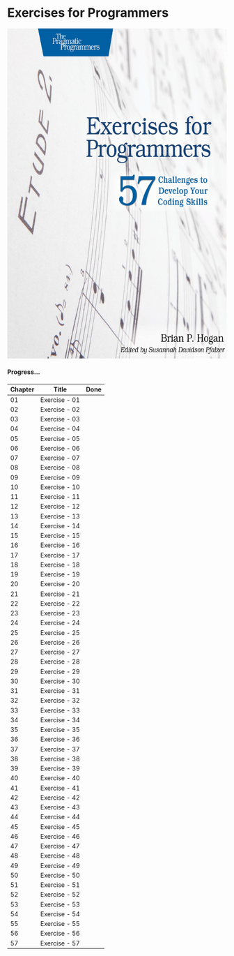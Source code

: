# Exercises for Programmers

![Book CoverPage](pics/front.jpg)


#### Progress...

Chapter | Title | Done
------- | ----- | ----
01 | Exercise - 01 | 
02 | Exercise - 02 | 
03 | Exercise - 03 | 
04 | Exercise - 04 | 
05 | Exercise - 05 | 
06 | Exercise - 06 | 
07 | Exercise - 07 | 
08 | Exercise - 08 | 
09 | Exercise - 09 | 
10 | Exercise - 10 | 
11 | Exercise - 11 | 
12 | Exercise - 12 | 
13 | Exercise - 13 | 
14 | Exercise - 14 | 
15 | Exercise - 15 | 
16 | Exercise - 16 | 
17 | Exercise - 17 | 
18 | Exercise - 18 | 
19 | Exercise - 19 | 
20 | Exercise - 20 | 
21 | Exercise - 21 | 
22 | Exercise - 22 | 
23 | Exercise - 23 | 
24 | Exercise - 24 | 
25 | Exercise - 25 | 
26 | Exercise - 26 | 
27 | Exercise - 27 | 
28 | Exercise - 28 | 
29 | Exercise - 29 | 
30 | Exercise - 30 | 
31 | Exercise - 31 | 
32 | Exercise - 32 | 
33 | Exercise - 33 | 
34 | Exercise - 34 | 
35 | Exercise - 35 | 
36 | Exercise - 36 | 
37 | Exercise - 37 | 
38 | Exercise - 38 | 
39 | Exercise - 39 | 
40 | Exercise - 40 | 
41 | Exercise - 41 | 
42 | Exercise - 42 | 
43 | Exercise - 43 | 
44 | Exercise - 44 | 
45 | Exercise - 45 | 
46 | Exercise - 46 | 
47 | Exercise - 47 | 
48 | Exercise - 48 | 
49 | Exercise - 49 | 
50 | Exercise - 50 | 
51 | Exercise - 51 | 
52 | Exercise - 52 | 
53 | Exercise - 53 | 
54 | Exercise - 54 | 
55 | Exercise - 55 | 
56 | Exercise - 56 | 
57 | Exercise - 57 | 